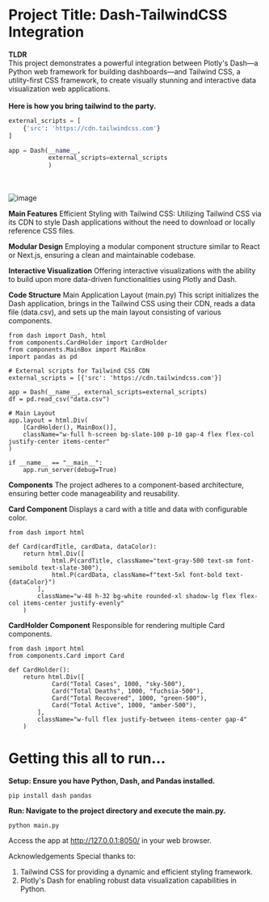 
# Project Title: Dash-TailwindCSS Integration
**TLDR**
<br>This project demonstrates a powerful integration between Plotly's Dash—a Python web framework for building dashboards—and Tailwind CSS, a utility-first CSS framework, to create visually stunning and interactive data visualization web applications.
<br><br>**Here is how you bring tailwind to the party.**</br>
```python
external_scripts = [
    {'src': 'https://cdn.tailwindcss.com'}
]

app = Dash(__name__, 
           external_scripts=external_scripts
           )
```

<br><br>
![image](https://github.com/eugeniosp3/plotly-tailwind/assets/64187887/b7c40ca0-bdc9-4c67-93bc-c3bd24c49403)


**Main Features**
Efficient Styling with Tailwind CSS: Utilizing Tailwind CSS via its CDN to style Dash applications without the need to download or locally reference CSS files.

**Modular Design**
Employing a modular component structure similar to React or Next.js, ensuring a clean and maintainable codebase.

**Interactive Visualization**
Offering interactive visualizations with the ability to build upon more data-driven functionalities using Plotly and Dash.

**Code Structure**
Main Application Layout (main.py)
This script initializes the Dash application, brings in the Tailwind CSS using their CDN, reads a data file (data.csv), and sets up the main layout consisting of various components.
```
from dash import Dash, html
from components.CardHolder import CardHolder
from components.MainBox import MainBox
import pandas as pd

# External scripts for Tailwind CSS CDN
external_scripts = [{'src': 'https://cdn.tailwindcss.com'}]

app = Dash(__name__, external_scripts=external_scripts)
df = pd.read_csv("data.csv")

# Main Layout
app.layout = html.Div(
    [CardHolder(), MainBox()],
    className="w-full h-screen bg-slate-100 p-10 gap-4 flex flex-col justify-center items-center"
)

if __name__ == "__main__":
    app.run_server(debug=True)

```

**Components**
The project adheres to a component-based architecture, ensuring better code manageability and reusability.

**Card Component** Displays a card with a title and data with configurable color.
```
from dash import html

def Card(cardTitle, cardData, dataColor):
    return html.Div([
            html.P(cardTitle, className="text-gray-500 text-sm font-semibold text-slate-300"),
            html.P(cardData, className=f"text-5xl font-bold text-{dataColor}")
        ], 
        className="w-48 h-32 bg-white rounded-xl shadow-lg flex flex-col items-center justify-evenly"
    )
```

**CardHolder Component** Responsible for rendering multiple Card components.
```
from dash import html
from components.Card import Card

def CardHolder():
    return html.Div([
            Card("Total Cases", 1000, "sky-500"),
            Card("Total Deaths", 1000, "fuchsia-500"),
            Card("Total Recovered", 1000, "green-500"),
            Card("Total Active", 1000, "amber-500"),
        ], 
        className="w-full flex justify-between items-center gap-4"
    )
```



# Getting this all to run...
**Setup: Ensure you have Python, Dash, and Pandas installed.**

```
pip install dash pandas
```

**Run: Navigate to the project directory and execute the main.py.**
```
python main.py
```

Access the app at http://127.0.0.1:8050/ in your web browser.

Acknowledgements
Special thanks to:
1. Tailwind CSS for providing a dynamic and efficient styling framework.
2. Plotly's Dash for enabling robust data visualization capabilities in Python.
